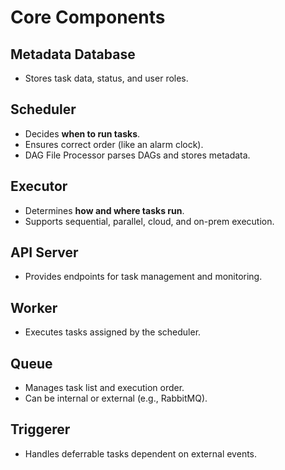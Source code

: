# Core Components

## Metadata Database
- Stores task data, status, and user roles.

## Scheduler
- Decides **when to run tasks**.
- Ensures correct order (like an alarm clock).
- DAG File Processor parses DAGs and stores metadata.

## Executor
- Determines **how and where tasks run**.
- Supports sequential, parallel, cloud, and on-prem execution.

## API Server
- Provides endpoints for task management and monitoring.

## Worker
- Executes tasks assigned by the scheduler.

## Queue
- Manages task list and execution order.
- Can be internal or external (e.g., RabbitMQ).

## Triggerer
- Handles deferrable tasks dependent on external events.